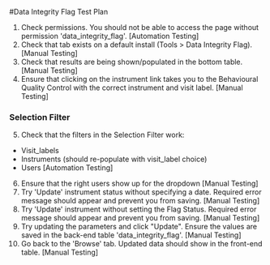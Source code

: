 #Data Integrity Flag Test Plan

1. Check permissions. You should not be able to access the page without permission 'data_integrity_flag'.
   [Automation Testing]
2. Check that tab exists on a default install (Tools > Data Integrity Flag).
   [Manual Testing]
3. Check that results are being shown/populated in the bottom table.
   [Manual Testing]
4. Ensure that clicking on the instrument link takes you to the Behavioural Quality Control with the correct instrument and visit label.
   [Manual Testing]
### Selection Filter
5. Check that the filters in the Selection Filter work:
 * Visit_labels
 * Instruments (should re-populate with visit_label choice)
 * Users
   [Automation Testing]
6. Ensure that the right users show up for the dropdown
   [Manual Testing]
7. Try 'Update' instrument status without specifying a date. Required error message should appear and prevent you from saving.
   [Manual Testing]
8. Try 'Update' instrument without setting the Flag Status. Required error message should appear and prevent you from saving.
   [Manual Testing]
9. Try updating the parameters and click "Update". Ensure the values are saved in the back-end table 'data_integrity_flag'.
   [Manual Testing]
10. Go back to the 'Browse' tab. Updated data should show in the front-end table.
   [Manual Testing] 
